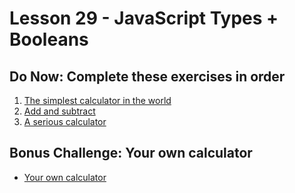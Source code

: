 # Lesson 29 - JavaScript Types + Booleans

## Do Now: Complete these exercises in order

1. [The simplest calculator in the world](http://jsbin.com/hijaba/6/edit?js,output)
2. [Add and subtract](http://jsbin.com/dacudo/6/edit?js,output)
3. [A serious calculator](http://jsbin.com/mifon/4/edit?js,output)


## Bonus Challenge: Your own calculator

* [Your own calculator](http://jsbin.com/cenafa/2/edit?js,output)
